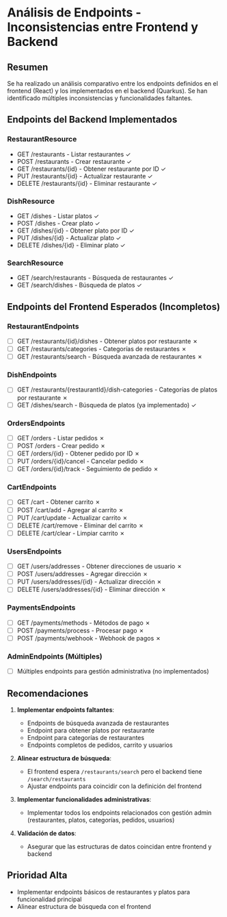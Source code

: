 # Análisis de Endpoints - Inconsistencias entre Frontend y Backend

## Resumen

Se ha realizado un análisis comparativo entre los endpoints definidos en el frontend (React) y los implementados en el backend (Quarkus). Se han identificado múltiples inconsistencias y funcionalidades faltantes.

## Endpoints del Backend Implementados

### RestaurantResource
- GET /restaurants - Listar restaurantes ✓
- POST /restaurants - Crear restaurante ✓  
- GET /restaurants/{id} - Obtener restaurante por ID ✓
- PUT /restaurants/{id} - Actualizar restaurante ✓
- DELETE /restaurants/{id} - Eliminar restaurante ✓

### DishResource
- GET /dishes - Listar platos ✓
- POST /dishes - Crear plato ✓
- GET /dishes/{id} - Obtener plato por ID ✓
- PUT /dishes/{id} - Actualizar plato ✓
- DELETE /dishes/{id} - Eliminar plato ✓

### SearchResource
- GET /search/restaurants - Búsqueda de restaurantes ✓
- GET /search/dishes - Búsqueda de platos ✓

## Endpoints del Frontend Esperados (Incompletos)

### RestaurantEndpoints
- [ ] GET /restaurants/{id}/dishes - Obtener platos por restaurante ✗
- [ ] GET /restaurants/categories - Categorías de restaurantes ✗  
- [ ] GET /restaurants/search - Búsqueda avanzada de restaurantes ✗

### DishEndpoints
- [ ] GET /restaurants/{restaurantId}/dish-categories - Categorías de platos por restaurante ✗
- [ ] GET /dishes/search - Búsqueda de platos (ya implementado) ✓

### OrdersEndpoints
- [ ] GET /orders - Listar pedidos ✗
- [ ] POST /orders - Crear pedido ✗
- [ ] GET /orders/{id} - Obtener pedido por ID ✗
- [ ] PUT /orders/{id}/cancel - Cancelar pedido ✗
- [ ] GET /orders/{id}/track - Seguimiento de pedido ✗

### CartEndpoints
- [ ] GET /cart - Obtener carrito ✗
- [ ] POST /cart/add - Agregar al carrito ✗
- [ ] PUT /cart/update - Actualizar carrito ✗
- [ ] DELETE /cart/remove - Eliminar del carrito ✗
- [ ] DELETE /cart/clear - Limpiar carrito ✗

### UsersEndpoints
- [ ] GET /users/addresses - Obtener direcciones de usuario ✗
- [ ] POST /users/addresses - Agregar dirección ✗
- [ ] PUT /users/addresses/{id} - Actualizar dirección ✗
- [ ] DELETE /users/addresses/{id} - Eliminar dirección ✗

### PaymentsEndpoints
- [ ] GET /payments/methods - Métodos de pago ✗
- [ ] POST /payments/process - Procesar pago ✗
- [ ] POST /payments/webhook - Webhook de pagos ✗

### AdminEndpoints (Múltiples)
- [ ] Múltiples endpoints para gestión administrativa (no implementados)

## Recomendaciones

1. **Implementar endpoints faltantes**:
   - Endpoints de búsqueda avanzada de restaurantes
   - Endpoint para obtener platos por restaurante
   - Endpoint para categorías de restaurantes
   - Endpoints completos de pedidos, carrito y usuarios

2. **Alinear estructura de búsqueda**:
   - El frontend espera `/restaurants/search` pero el backend tiene `/search/restaurants`
   - Ajustar endpoints para coincidir con la definición del frontend

3. **Implementar funcionalidades administrativas**:
   - Implementar todos los endpoints relacionados con gestión admin (restaurantes, platos, categorías, pedidos, usuarios)

4. **Validación de datos**:
   - Asegurar que las estructuras de datos coincidan entre frontend y backend

## Prioridad Alta
- Implementar endpoints básicos de restaurantes y platos para funcionalidad principal
- Alinear estructura de búsqueda con el frontend
